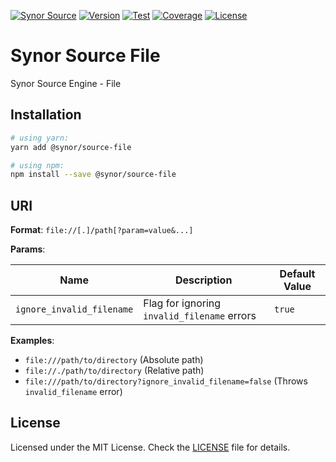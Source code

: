 [![Synor Source](https://img.shields.io/badge/synor-source-blue?style=for-the-badge)](https://github.com/Synor)
[![Version](https://img.shields.io/npm/v/@synor/source-file?style=for-the-badge)](https://npmjs.org/package/@synor/source-file)
[![Test](https://img.shields.io/travis/com/Synor/source-file/master?label=Test&style=for-the-badge)](https://travis-ci.com/Synor/source-file)
[![Coverage](https://img.shields.io/codecov/c/gh/Synor/source-file/master?style=for-the-badge)](https://codecov.io/gh/Synor/source-file)
[![License](https://img.shields.io/npm/l/@synor/source-file?style=for-the-badge)](https://github.com/Synor/synor/blob/master/packages/source-file/blob/master/LICENSE)

# Synor Source File

Synor Source Engine - File

## Installation

```sh
# using yarn:
yarn add @synor/source-file

# using npm:
npm install --save @synor/source-file
```

## URI

**Format**: `file://[.]/path[?param=value&...]`

**Params**:

| Name                      | Description                                 | Default Value |
| ------------------------- | ------------------------------------------- | ------------- |
| `ignore_invalid_filename` | Flag for ignoring `invalid_filename` errors | `true`        |

**Examples**:

- `file:///path/to/directory` (Absolute path)
- `file://./path/to/directory` (Relative path)
- `file:///path/to/directory?ignore_invalid_filename=false` (Throws `invalid_filename` error)

## License

Licensed under the MIT License. Check the [LICENSE](./LICENSE) file for details.
